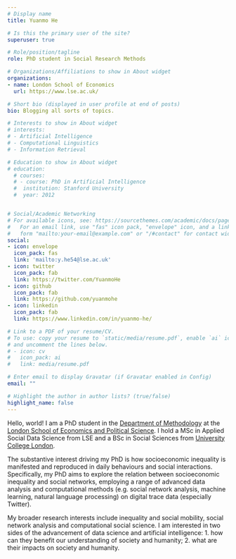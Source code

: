 ```yaml
---
# Display name
title: Yuanmo He

# Is this the primary user of the site?
superuser: true

# Role/position/tagline
role: PhD student in Social Research Methods

# Organizations/Affiliations to show in About widget
organizations:
- name: London School of Economics
  url: https://www.lse.ac.uk/

# Short bio (displayed in user profile at end of posts)
bio: Blogging all sorts of topics.

# Interests to show in About widget
# interests:
# - Artificial Intelligence
# - Computational Linguistics
# - Information Retrieval

# Education to show in About widget
# education:
  # courses:
  # - course: PhD in Artificial Intelligence
  #  institution: Stanford University
  #  year: 2012


# Social/Academic Networking
# For available icons, see: https://sourcethemes.com/academic/docs/page-builder/#icons
#   For an email link, use "fas" icon pack, "envelope" icon, and a link in the
#   form "mailto:your-email@example.com" or "/#contact" for contact widget.
social:
- icon: envelope
  icon_pack: fas
  link: 'mailto:y.he54@lse.ac.uk'
- icon: twitter
  icon_pack: fab
  link: https://twitter.com/YuanmoHe
- icon: github
  icon_pack: fab
  link: https://github.com/yuanmohe
- icon: linkedin
  icon_pack: fab
  link: https://www.linkedin.com/in/yuanmo-he/

# Link to a PDF of your resume/CV.
# To use: copy your resume to `static/media/resume.pdf`, enable `ai` icons in `params.toml`, 
# and uncomment the lines below.
# - icon: cv
#   icon_pack: ai
#   link: media/resume.pdf

# Enter email to display Gravatar (if Gravatar enabled in Config)
email: ""

# Highlight the author in author lists? (true/false)
highlight_name: false
---
```


Hello, world! I am a PhD student in the [Department of Methodology](https://www.lse.ac.uk/methodology) at the [London School of Economics and Political Science](https://www.lse.ac.uk/). I hold a MSc in Applied Social Data Science from LSE and a BSc in Social Sciences from [University College London](https://www.ucl.ac.uk/). 

The substantive interest driving my PhD is how socioeconomic inequality is manifested and reproduced in daily behaviours and social interactions. Specifically, my PhD aims to explore the relation between socioeconomic inequality and social networks, employing a range of advanced data analysis and computational methods (e.g. social network analysis, machine learning, natural language processing) on digital trace data (especially Twitter). 

My broader research interests include inequality and social mobility, social network analysis and computational social science. I am interested in two sides of the advancement of data science and artificial intelligence: 1. how can they benefit our understanding of society and humanity; 2. what are their impacts on society and humanity. 


